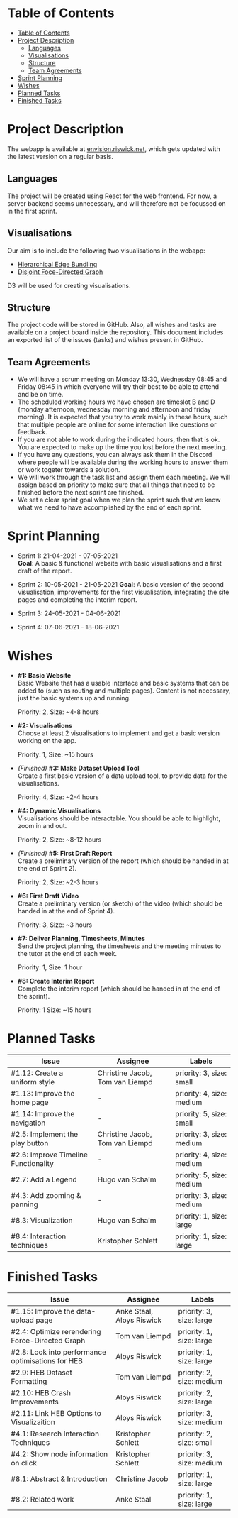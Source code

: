 # Table of Contents
- [Table of Contents](#table-of-contents)
- [Project Description](#project-description)
  - [Languages](#languages)
  - [Visualisations](#visualisations)
  - [Structure](#structure)
  - [Team Agreements](#team-agreements)
- [Sprint Planning](#sprint-planning)
- [Wishes](#wishes)
- [Planned Tasks](#planned-tasks)
- [Finished Tasks](#finished-tasks)

<div style="page-break-after: always;"></div>

# Project Description

The webapp is available at [envision.riswick.net](https://envision.riswick.net), which gets updated with the latest version on a regular basis.

## Languages

The project will be created using React for the web frontend. For now, a server backend seems unnecessary, and will therefore not be focussed on in the first sprint.

## Visualisations

Our aim is to include the following two visualisations in the webapp:
 - [Hierarchical Edge Bundling](https://observablehq.com/@d3/hierarchical-edge-bundling)
 - [Disjoint Foce-Directed Graph](https://observablehq.com/@d3/disjoint-force-directed-graph)

D3 will be used for creating visualisations.

## Structure

The project code will be stored in GitHub. Also, all wishes and tasks are available on a project board inside the repository.
This document includes an exported list of the issues (tasks) and wishes present in GitHub.

## Team Agreements

 - We will have a scrum meeting on Monday 13:30, Wednesday 08:45 and Friday 08:45 in which everyone will try their best to be able to attend and be on time.
 - The scheduled working hours we have chosen are timeslot B and D (monday afternoon, wednesday morning and afternoon and friday morning). It is expected that you try to work mainly in these hours, such that multiple people are online for some interaction like questions or feedback.
 - If you are not able to work during the indicated hours, then that is ok. You are expected to make up the time you lost before the next meeting.
 - If you have any questions, you can always ask them in the Discord where people will be available during the working hours to answer them or work togeter towards a solution.
 - We will work through the task list and assign them each meeting. We will assign based on priority to make sure that all things that need to be finished before the next sprint are finished.
 - We set a clear sprint goal when we plan the sprint such that we know what we need to have accomplished by the end of each sprint.

<div style="page-break-after: always;"></div>

# Sprint Planning

 - Sprint 1: 21-04-2021  -  07-05-2021\
   **Goal**: A basic & functional website with basic visualisations and a first draft of the report.

 - Sprint 2: 10-05-2021  -  21-05-2021
   **Goal**: A basic version of the second visualisation, improvements for the first visualisation, integrating the site pages and completing the interim report.

 - Sprint 3: 24-05-2021  -  04-06-2021
 - Sprint 4: 07-06-2021  -  18-06-2021


<div style="page-break-after: always;"></div>

# Wishes

 - **#1: Basic Website**\
   Basic Website that has a usable interface and basic systems that can be added to (such as routing and multiple pages).
   Content is not necessary, just the basic systems up and running.

   Priority: 2,
   Size: ~4-8 hours
 - **#2: Visualisations**\
   Choose at least 2 visualisations to implement and get a basic version working on the app.

   Priority: 1,
   Size: ~15 hours
 - *(Finished)* **#3: Make Dataset Upload Tool**\
   Create a first basic version of a data upload tool, to provide data for the visualisations.

   Priority: 4,
   Size: ~2-4 hours
 - **#4: Dynamic Visualisations**\
   Visualisations should be interactable. You should be able to highlight, zoom in and out.

   Priority: 2,
   Size: ~8-12 hours
 - *(Finished)* **#5: First Draft Report**\
   Create a preliminary version of the report (which should be handed in at the end of Sprint 2).

   Priority: 2,
   Size: ~2-3 hours
 - **#6: First Draft Video**\
   Create a preliminary version (or sketch) of the video (which should be handed in at the end of Sprint 4). 

   Priority: 3,
   Size: ~3 hours
 - **#7: Deliver Planning, Timesheets, Minutes**\
   Send the project planning, the timesheets and the meeting minutes to the tutor at the end of each week.

   Priority: 1,
   Size: 1 hour
 - **#8: Create Interim Report**\
   Complete the interim report (which should be handed in at the end of the sprint).

   Priority: 1
   Size: ~15 hours

<div style="page-break-after: always;"></div>

# Planned Tasks
|Issue|Assignee|Labels|
|----|----|----|
|#1.12: Create a uniform style|Christine Jacob, Tom van Liempd|priority: 3, size: small|
|#1.13: Improve the home page|-|priority: 4, size: medium|
|#1.14: Improve the navigation|-|priority: 5, size: small|
|#2.5: Implement the play button|Christine Jacob, Tom van Liempd|priority: 3, size: medium|
|#2.6: Improve Timeline Functionality|-|priority: 4, size: medium|
|#2.7: Add a Legend|Hugo van Schalm|priority: 5, size: medium|
|#4.3: Add zooming & panning|-|priority: 3, size: medium|
|#8.3: Visualization|Hugo van Schalm|priority: 1, size: large|
|#8.4: Interaction techniques|Kristopher Schlett|priority: 1, size: large|

# Finished Tasks
|Issue|Assignee|Labels|
|----|----|----|
|#1.15: Improve the data-upload page|Anke Staal, Aloys Riswick|priority: 3, size: large|
|#2.4: Optimize rerendering Force-Directed Graph|Tom van Liempd|priority: 1, size: large| 
|#2.8: Look into performance optimisations for HEB|Aloys Riswick|priority: 1, size: large|
|#2.9: HEB Dataset Formatting|Tom van Liempd|priority: 2, size: medium|
|#2.10: HEB Crash Improvements|Aloys Riswick|priority: 2, size: large|
|#2.11: Link HEB Options to Visualizaition|Aloys Riswick|priority: 3, size: medium|       
|#4.1: Research Interaction Techniques|Kristopher Schlett|priority: 2, size: small|
|#4.2: Show node information on click|Kristopher Schlett|priority: 3, size: medium|
|#8.1: Abstract & Introduction|Christine Jacob|priority: 1, size: large|
|#8.2: Related work|Anke Staal|priority: 1, size: large|